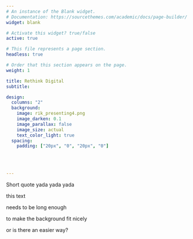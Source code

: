 ```yaml
---
# An instance of the Blank widget.
# Documentation: https://sourcethemes.com/academic/docs/page-builder/
widget: blank

# Activate this widget? true/false
active: true

# This file represents a page section.
headless: true

# Order that this section appears on the page.
weight: 1

title: Rethink Digital
subtitle:

design:
  columns: "2"
  background:
    image: rik_presenting4.png
    image_darken: 0.1
    image_parallax: false
    image_size: actual
    text_color_light: true
  spacing:
    padding: ["20px", "0", "20px", "0"]    
    
    
    
    
---
```

Short quote yada yada yada

this text

needs to be long enough

to make the background fit nicely

or is there an easier way?
